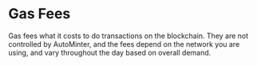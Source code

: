 # Gas Fees

Gas fees what it costs to do transactions on the blockchain. They are not controlled by AutoMinter, and the fees depend on the network you are using, and vary throughout the day based on overall demand.
